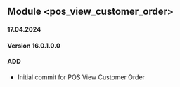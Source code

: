 ## Module <pos_view_customer_order>

#### 17.04.2024
#### Version 16.0.1.0.0
#### ADD
- Initial commit for POS View Customer Order
